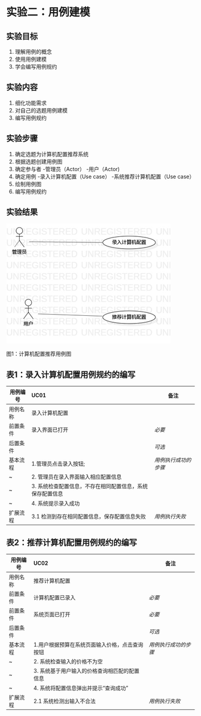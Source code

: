 # 实验二：用例建模

## 实验目标
1. 理解用例的概念
2. 使用用例建模
3. 学会编写用例规约

## 实验内容

1. 细化功能需求
2. 对自己的选题用例建模
3. 编写用例规约



## 实验步骤
1. 确定选题为计算机配置推荐系统
2. 根据选题创建用例图
3. 确定参与者
   -管理员（Actor）
   -用户（Actor)
4. 确定用例
   -录入计算机配置（Use case）
   -系统推荐计算机配置（Use case）
5. 绘制用例图
6. 编写用例规约



## 实验结果

![用例图](./UseCaseDiagram1.jpg)

图1：计算机配置推荐用例图






## 表1：录入计算机配置用例规约的编写

用例编号  | UC01 | 备注  
-|:-|-  
用例名称  | 录入计算机配置  |   
前置条件  |   录入界面已打开   | *必要*   
后置条件  |      | *可选*   
基本流程  | 1.管理员点击录入按钮;  |*用例执行成功的步骤*    
~| 2. 管理员在录入界面输入相应配置信息  |   
~| 3. 系统检查配置信息，不存在相同配置信息，系统保存配置信息 |   
~| 4. 系统提示录入成功  |  
扩展流程  | 3.1 检测到存在相同配置信息，保存配置信息失败  |*用例执行失败*    




## 表2：推荐计算机配置用例规约的编写 

用例编号  | UC02 | 备注  
-|:-|-  
用例名称  | 推荐计算机配置  |   
前置条件  |    计算机配置已录入  | *必要*   
前置条件  |    系统页面已打开  | *必要*   
后置条件  |      | *可选*   
基本流程  | 1.用户根据预算在系统页面输入价格，点击查询按钮  |*用例执行成功的步骤*    
~| 2. 系统检查输入的价格不为空  |   
~| 3. 系统基于用户输入的价格查询相匹配的配置信息  |   
~| 4. 系统将配置信息弹出并提示“查询成功”  |
扩展流程  | 2.1 系统检测出输入不合法  |*用例执行失败*    







